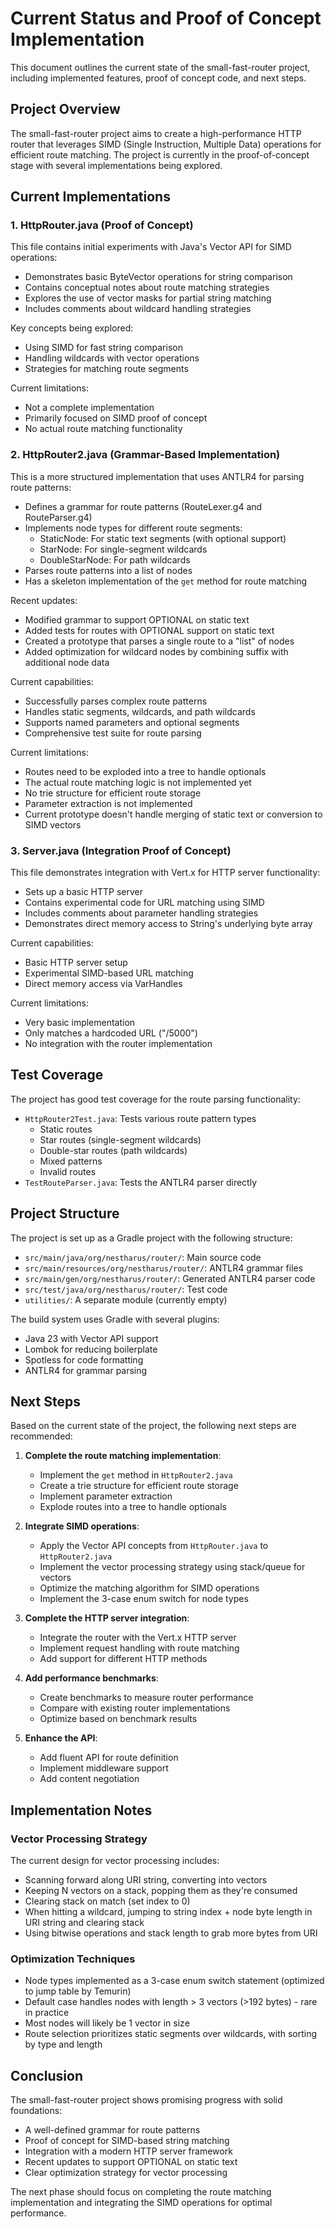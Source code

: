 # Current Status and Proof of Concept Implementation

This document outlines the current state of the small-fast-router project, including implemented features, proof of concept code, and next steps.

## Project Overview

The small-fast-router project aims to create a high-performance HTTP router that leverages SIMD (Single Instruction, Multiple Data) operations for efficient route matching. The project is currently in the proof-of-concept stage with several implementations being explored.

## Current Implementations

### 1. HttpRouter.java (Proof of Concept)

This file contains initial experiments with Java's Vector API for SIMD operations:

- Demonstrates basic ByteVector operations for string comparison
- Contains conceptual notes about route matching strategies
- Explores the use of vector masks for partial string matching
- Includes comments about wildcard handling strategies

Key concepts being explored:
- Using SIMD for fast string comparison
- Handling wildcards with vector operations
- Strategies for matching route segments

Current limitations:
- Not a complete implementation
- Primarily focused on SIMD proof of concept
- No actual route matching functionality

### 2. HttpRouter2.java (Grammar-Based Implementation)

This is a more structured implementation that uses ANTLR4 for parsing route patterns:

- Defines a grammar for route patterns (RouteLexer.g4 and RouteParser.g4)
- Implements node types for different route segments:
  - StaticNode: For static text segments (with optional support)
  - StarNode: For single-segment wildcards
  - DoubleStarNode: For path wildcards
- Parses route patterns into a list of nodes
- Has a skeleton implementation of the `get` method for route matching

Recent updates:
- Modified grammar to support OPTIONAL on static text
- Added tests for routes with OPTIONAL support on static text
- Created a prototype that parses a single route to a "list" of nodes
- Added optimization for wildcard nodes by combining suffix with additional node data

Current capabilities:
- Successfully parses complex route patterns
- Handles static segments, wildcards, and path wildcards
- Supports named parameters and optional segments
- Comprehensive test suite for route parsing

Current limitations:
- Routes need to be exploded into a tree to handle optionals
- The actual route matching logic is not implemented yet
- No trie structure for efficient route storage
- Parameter extraction is not implemented
- Current prototype doesn't handle merging of static text or conversion to SIMD vectors

### 3. Server.java (Integration Proof of Concept)

This file demonstrates integration with Vert.x for HTTP server functionality:

- Sets up a basic HTTP server
- Contains experimental code for URL matching using SIMD
- Includes comments about parameter handling strategies
- Demonstrates direct memory access to String's underlying byte array

Current capabilities:
- Basic HTTP server setup
- Experimental SIMD-based URL matching
- Direct memory access via VarHandles

Current limitations:
- Very basic implementation
- Only matches a hardcoded URL ("/5000")
- No integration with the router implementation

## Test Coverage

The project has good test coverage for the route parsing functionality:

- `HttpRouter2Test.java`: Tests various route pattern types
  - Static routes
  - Star routes (single-segment wildcards)
  - Double-star routes (path wildcards)
  - Mixed patterns
  - Invalid routes
- `TestRouteParser.java`: Tests the ANTLR4 parser directly

## Project Structure

The project is set up as a Gradle project with the following structure:

- `src/main/java/org/nestharus/router/`: Main source code
- `src/main/resources/org/nestharus/router/`: ANTLR4 grammar files
- `src/main/gen/org/nestharus/router/`: Generated ANTLR4 parser code
- `src/test/java/org/nestharus/router/`: Test code
- `utilities/`: A separate module (currently empty)

The build system uses Gradle with several plugins:
- Java 23 with Vector API support
- Lombok for reducing boilerplate
- Spotless for code formatting
- ANTLR4 for grammar parsing

## Next Steps

Based on the current state of the project, the following next steps are recommended:

1. **Complete the route matching implementation**:
   - Implement the `get` method in `HttpRouter2.java`
   - Create a trie structure for efficient route storage
   - Implement parameter extraction
   - Explode routes into a tree to handle optionals

2. **Integrate SIMD operations**:
   - Apply the Vector API concepts from `HttpRouter.java` to `HttpRouter2.java`
   - Implement the vector processing strategy using stack/queue for vectors
   - Optimize the matching algorithm for SIMD operations
   - Implement the 3-case enum switch for node types

3. **Complete the HTTP server integration**:
   - Integrate the router with the Vert.x HTTP server
   - Implement request handling with route matching
   - Add support for different HTTP methods

4. **Add performance benchmarks**:
   - Create benchmarks to measure router performance
   - Compare with existing router implementations
   - Optimize based on benchmark results

5. **Enhance the API**:
   - Add fluent API for route definition
   - Implement middleware support
   - Add content negotiation

## Implementation Notes

### Vector Processing Strategy

The current design for vector processing includes:

- Scanning forward along URI string, converting into vectors
- Keeping N vectors on a stack, popping them as they're consumed
- Clearing stack on match (set index to 0)
- When hitting a wildcard, jumping to string index + node byte length in URI string and clearing stack
- Using bitwise operations and stack length to grab more bytes from URI

### Optimization Techniques

- Node types implemented as a 3-case enum switch statement (optimized to jump table by Temurin)
- Default case handles nodes with length > 3 vectors (>192 bytes) - rare in practice
- Most nodes will likely be 1 vector in size
- Route selection prioritizes static segments over wildcards, with sorting by type and length

## Conclusion

The small-fast-router project shows promising progress with solid foundations:

- A well-defined grammar for route patterns
- Proof of concept for SIMD-based string matching
- Integration with a modern HTTP server framework
- Recent updates to support OPTIONAL on static text
- Clear optimization strategy for vector processing

The next phase should focus on completing the route matching implementation and integrating the SIMD operations for optimal performance.
